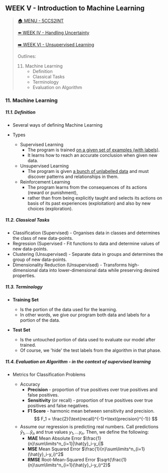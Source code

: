 ## WEEK V - Introduction to Machine Learning

>[🏠 MENU - 5CCS2INT](year2/5ccs2int.md)
>
>[⬅️ WEEK IV - Handling Uncertainty](year2/5ccs2int/w4.md)
>
>[➡️ WEEK VI - Unsupervised Learning](year2/5ccs2int/w6.md)
>
>Outlines:
>
>11. Machine Learning
>       - Definition
>       - Classical Tasks
>       - Terminology
>       - Evaluation on Algorithm

### 11. Machine Learning

##### 11.1. Definition

- Several ways of defining Machine Learning

- Types

  - Supervised Learning
    - The program is trained <u>on a given set of examples (with labels)</u>. 
    - It learns how to reach an accurate conclusion when given new data.
  - Unsupervised Learning
    - The program is given <u>a bunch of unlabelled data</u> and must discover patterns and relationships in them.
  - Reinforcement Learning
    - The program learns from the consequences of its actions (reward or punishment), 
    - rather than from being explicitly taught and selects its actions on basis of its past experiences (exploitation) and also by new choices (exploration).


##### 11.2. Classical Tasks

- Classification (Supervised) - Organises data in classes and determines the class of new data-points.
- Regression (Supervised - Fit functions to data and determine values of new data-points. 
- Clustering (Unsupervised) - Separate data in groups and determines the group of new data-points.
- Dimensionality Reduction (Unsupervised) - Transforms high-dimensional data into lower-dimensional data while preserving desired properties.

##### 11.3. Terminology

- **Training Set**

  - Is the portion of the data used for the learning. 
  - In other words, we give our program both data and labels for a portion of the data.
- **Test Set**

  - Is the untouched portion of data used to evaluate our model after trained. 
  - Of course, we 'hide' the test labels from the algorithm in that phase.

##### 11.4. Evaluation on Algorithm - in the context of *supervised learning*

- Metrics for Classification Problems

  - Accuracy
    - **Precision** - proportion of true positives over true positives and false positives. 
    - **Sensitivity** (or recall) - proportion of true positives over true positives and false negatives.
    - **F1 Score** - harmonic mean between sensitivity and precision. 
      $$
      F_1 = \frac{2}{\text{recall}^{-1}+\text{precision}^{-1}}
      $$
  - Assume our regression is predicting real numbers. Call predictions $\hat{y}_1,...\hat{y}_n$ and true values $y_1,...y_n$​. Then, we define the following:
    - **MAE** Mean Absolute Error $\frac{1}{n}\sum\limits^n_{i=1}|\hat{y}_i-y_i|$
    - **MSE** Mean Squared Error $\frac{1}{n}\sum\limits^n_{i=1}(\hat{y}_i-y_i)^2$
    - **RMSE** Root-Mean-Squared Error $\sqrt{\frac{1}{n}\sum\limits^n_{i=1}(\hat{y}_i-y_i)^2}$

    
  
    
